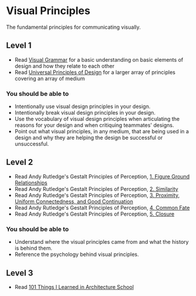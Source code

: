 # Visual Principles

The fundamental principles for communicating visually.

## Level 1

* Read [Visual Grammar](http://amzn.to/visual-grammar) for a basic understanding on basic elements of design and how they relate to each other
* Read [Universal Principles of Design](http://amzn.to/universal-principles) for a larger array of principles covering an array of medium

### You should be able to

* Intentionally use visual design principles in your design.
* Intentionally break visual design principles in your design.
* Use the vocabulary of visual design principles when articulating the reasons for your design and when critiquing teammates' designs.
* Point out what visual principles, in any medium, that are being used in a design and why they are helping the design be successful or unsuccessful.

## Level 2

* Read Andy Rutledge's Gestalt Principles of Perception, [1. Figure Ground Relationships](http://www.andyrutledge.com/gestalt-principles-1-figure-ground-relationship.php)
* Read Andy Rutledge's Gestalt Principles of Perception, [2. Similarity](http://www.andyrutledge.com/gestalt-principles-2-similarity.php)
* Read Andy Rutledge's Gestalt Principles of Perception, [3. Proximity, Uniform Connectedness, and Good Continuation](http://www.andyrutledge.com/gestalt-principles-3.php)
* Read Andy Rutledge's Gestalt Principles of Perception, [4. Common Fate](http://www.andyrutledge.com/common-fate.php)
* Read Andy Rutledge's Gestalt Principles of Perception, [5. Closure](http://www.andyrutledge.com/closure.php)

### You should be able to

* Understand where the visual principles came from and what the history is behind them.
* Reference the psychology behind visual principles.

## Level 3

* Read [101 Things I Learned in Architecture School](http://amzn.com/0262062666)
